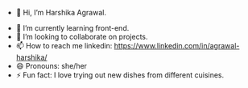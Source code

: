 

- 👋 Hi, I’m Harshika Agrawal.
<!-- 👀 I’m interested in building full-stack projects. --->
- 🌱 I’m currently learning front-end.
- 💞️ I’m looking to collaborate on projects.
- 📫 How to reach me linkedin:  https://www.linkedin.com/in/agrawal-harshika/ 
- 😄 Pronouns: she/her
- ⚡ Fun fact: I love trying out new dishes from different cuisines.

<!---
HarshikaAgr/HarshikaAgr is a ✨ special ✨ repository because its `README.md` (this file) appears on your GitHub profile.
You can click the Preview link to take a look at your changes.
--->
